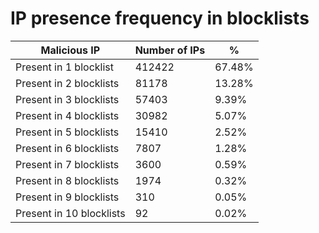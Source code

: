 # IP presence frequency in blocklists
| Malicious IP | Number of IPs | % |
|----|----|----|
| Present in 1 blocklist | 412422 | 67.48% |
| Present in 2 blocklists | 81178 | 13.28% |
| Present in 3 blocklists | 57403 | 9.39% |
| Present in 4 blocklists | 30982 | 5.07% |
| Present in 5 blocklists | 15410 | 2.52% |
| Present in 6 blocklists | 7807 | 1.28% |
| Present in 7 blocklists | 3600 | 0.59% |
| Present in 8 blocklists | 1974 | 0.32% |
| Present in 9 blocklists | 310 | 0.05% |
| Present in 10 blocklists | 92 | 0.02% |
